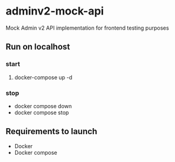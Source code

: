 # adminv2-mock-api
Mock Admin v2 API implementation for frontend testing purposes
## Run on localhost

### start

1. docker-compose up -d

### stop

* docker compose down
* docker compose stop

## Requirements to launch

- Docker
- Docker compose
